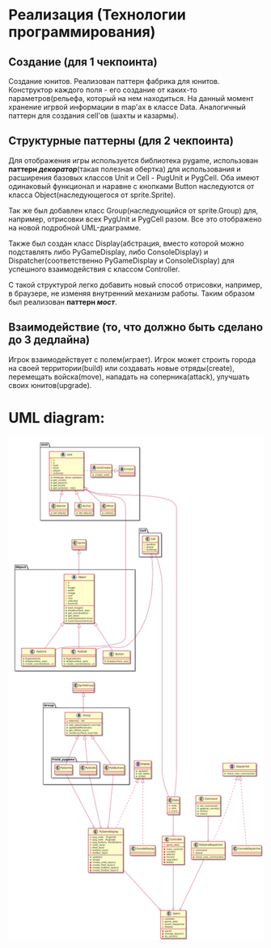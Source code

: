 # Реализация (Технологии программирования)
Создание (для 1 чекпоинта)
--------------------
Создание юнитов. Реализован паттерн фабрика для юнитов. Конструктор каждого поля - его создание от каких-то параметров(рельефа, который на нем находиться.
На данный момент хранение игрвой информации в map'ах в классе Data. 
Аналогичный паттерн для создания cell'ов (шахты и казармы).


Структурные паттерны (для 2 чекпоинта)
--------------------
Для отображения игры используется библиотека pygame, использован **паттерн _декоратор_**(такая полезная обертка) для использования и расширения базовых классов Unit и Cell - PugUnit и PygCell. 
Оба имеют одинаковый функционал и наравне с кнопками Button наследуются от класса Object(наследующегося от sprite.Sprite). 

Так же был добавлен класс Group(наследующийся от sprite.Group) для, например, отрисовки всех PygUnit и PygCell разом. Все это отображено на новой подробной UML-диаграмме.

Также был создан класс Display(абстрация, вместо которой можно подставлять либо PyGameDisplay, либо ConsoleDisplay) и Dispatcher(соответственно PyGameDisplay и ConsoleDisplay) для успешного взаимодействия с классом Controller. 

С такой структурой легко добавить новый способ отрисовки, например, в браузере, не изменяя внутренний механизм работы. Таким образом был реализован **паттерн _мост_**.


Взаимодействие (то, что должно быть сделано до 3 дедлайна)
--------------------
Игрок взаимодействует с полем(играет).
Игрок может строить города на своей территории(build) или создавать новые отряды(create), перемещать войска(move), нападать на соперника(attack), улучшать своих юнитов(upgrade).

UML diagram:
=============================
![UML diagram](MinersArchersUML.png)

